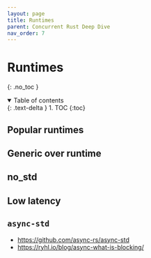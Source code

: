 ```yaml
---
layout: page
title: Runtimes
parent: Concurrent Rust Deep Dive
nav_order: 7
---
```


# Runtimes
{: .no_toc }

<details open markdown="block">
  <summary>
    Table of contents
  </summary>
  {: .text-delta }
1. TOC
{:toc}
</details>


## Popular runtimes

## Generic over runtime

## no_std

## Low latency

## `async-std`

- https://github.com/async-rs/async-std
- https://ryhl.io/blog/async-what-is-blocking/

